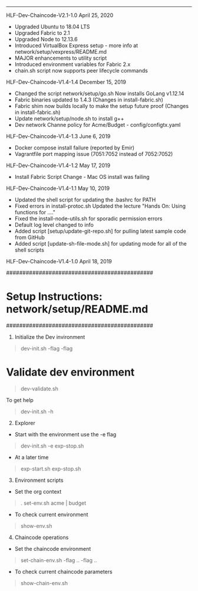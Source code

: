 
----------
HLF-Dev-Chaincode-V2.1-1.0      April 25, 2020
* Upgraded Ubuntu to 18.04 LTS
* Upgraded Fabric to 2.1
* Upgraded Node to 12.13.6
* Introduced VirtualBox Express setup - more info at network/setup/vexpress/README.md
* MAJOR enhancements to utility script
* Introduced environment variables for Fabric 2.x
* chain.sh script now supports peer lifecycle commands

HLF-Dev-Chaincode-V1.4-1.4      December 15, 2019
* Changed the script network/setup/go.sh      Now installs GoLang v1.12.14
* Fabric binaries updated to 1.4.3 (Changes in install-fabric.sh)
* Fabric shim now builds locally to make the setup future proof (Changes in install-fabric.sh)
* Update network/setup/node.sh to install g++
* Dev network Channe policy for Acme/Budget - config/configtx.yaml

HLF-Dev-Chaincode-V1.4-1.3      June 6, 2019
* Docker compose install failure (reported by Emir)
* Vagrantfile port mapping issue (7051:7052 instead of 7052:7052)

HLF-Dev-Chaincode-V1.4-1.2      May 17, 2019
* Install Fabric Script Change - Mac OS install was failing

HLF-Dev-Chaincode-V1.4-1.1      May 10, 2019

* Updated the shell script for updating the .bashrc for PATH
* Fixed errors in install-protoc.sh
  Updated the lecture "Hands On: Using functions for ...."
* Fixed the install-node-utils.sh for sporadic permission errors
* Default log level changed to info
* Added script [setup/update-git-repo.sh] for pulling latest sample code from GitHub
* Added script [update-sh-file-mode.sh] for updating mode for all of the shell scripts

HLF-Dev-Chaincode-V1.4-1.0      April 18, 2019


#############################################
# Setup Instructions: network/setup/README.md
#############################################

1. Initialize the Dev invironment
> dev-init.sh   -flag  -flag

# Validate dev environment
> dev-validate.sh

To get help
> dev-init.sh -h

2. Explorer
- Start with the environment use the -e flag
> dev-init.sh -e
> exp-stop.sh

- At a later time
> exp-start.sh
> exp-stop.sh

3. Environment scripts

- Set the org context
>  .   set-env.sh    acme | budget

- To check current environment
> show-env.sh

4. Chaincode operations
- Set the chaincode environment
> set-chain-env.sh  -flag ..  -flag ..

- To check current chaincode parameters
> show-chain-env.sh   


